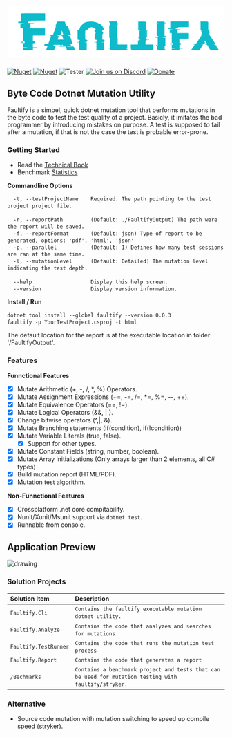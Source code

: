 <h1 align="center"><img width="500" src="docs/full-logo.png" /></h1>

[![Nuget](https://img.shields.io/nuget/v/faultify.svg?color=blue&label=faultify&style=flat-square)](https://www.nuget.org/packages/faultify/)
[![Nuget](https://img.shields.io/nuget/dt/faultify.svg?style=flat-square)](https://www.nuget.org/packages/faultify/)
![Tester](https://github.com/Faultify/Faultify/workflows/Tester/badge.svg?branch=main)
[![Join us on Discord](https://img.shields.io/discord/801802378721493044.svg?logo=discord)](https://discord.gg/8aKeQFtcnT) 
[![Donate](https://img.shields.io/badge/Donate-PayPal-green.svg)](https://www.paypal.com/cgi-bin/webscr?cmd=_s-xclick&hosted_button_id=Z8QK6XU749JB2)

## Byte Code Dotnet Mutation Utility
Faultify is a simpel, quick dotnet mutation tool that performs mutations in the byte code to test the test quality of a project. 
Basicly, it imitates the bad programmer by introducing mistakes on purpose. 
A test is supposed to fail after a mutation, if that is not the case the test is probable error-prone.

### Getting Started

- Read the [Technical Book](https://faultify.github.io/Faultify/index.html)
- Benchmark [Statistics](https://github.com/Faultify/Faultify/blob/main/Benchmark/README.md)

**Commandline Options**

```
  -t, --testProjectName    Required. The path pointing to the test project project file.
  
  -r, --reportPath         (Default: ./FaultifyOutput) The path were the report will be saved.
  -f, --reportFormat       (Default: json) Type of report to be generated, options: 'pdf', 'html', 'json'
  -p, --parallel           (Default: 1) Defines how many test sessions are ran at the same time.
  -l, --mutationLevel      (Default: Detailed) The mutation level indicating the test depth.
  
  --help                   Display this help screen.
  --version                Display version information.
```

**Install / Run**

```
dotnet tool install --global faultify --version 0.0.3
faultify -p YourTestProject.csproj -t html
```

The default location for the report is at the executable location in folder '/FaultifyOutput'.

### Features

**Funnctional Features**
- [X] Mutate Arithmetic (+, -, /, *, %) Operators.
- [X] Mutate Assignment Expressions (+=, -=, /=, *=, %=, --, ++).
- [X] Mutate Equivalence Operators (==, !=).
- [X] Mutate Logical Operators (&&, ||).
- [X] Change bitwise operators (^,|, &).
- [X] Mutate Branching statements (if(condition), if(!condition))
- [X] Mutate Variable Literals (true, false).
     - [X] Support for other types.
- [X] Mutate Constant Fields (string, number, boolean).
- [X] Mutate Array initializations (Only arrays larger than 2 elements, all C# types)
- [X] Build mutation report (HTML/PDF).
- [x] Mutation test algorithm.

**Non-Funnctional Features**
- [X] Crossplatform .net core compitability. 
- [X] Nunit/Xunit/Msunit support via `dotnet test`.
- [X] Runnable from console. 

## Application Preview
<img src="https://github.com/Faultify/Faultify/blob/main/docs/application-overview.PNG" alt="drawing" width="600"/>

### Solution Projects

| Solution Item | Description |
| :----- | :----- |
| `Faultify.Cli` | `Contains the faultify executable mutation dotnet utility.`|
| `Faultify.Analyze` | `Contains the code that analyzes and searches for mutations`|
| `Faultify.TestRunner` | `Contains the code that runs the mutation test process`|
| `Faultify.Report` | `Contains the code that generates a report`|
| `/Bechmarks` | `Contains a benchmark project and tests that can be used for mutation testing with faultify/stryker.`|


### Alternative
- Source code mutation with mutation switching to speed up compile speed (stryker). 
